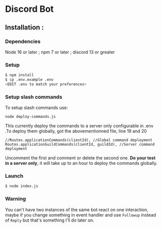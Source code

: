 # Discord Bot

## Installation :

### Dependencies

Node 16 or later ;
npm 7 or later ;
discord 13 or greater

### Setup

```bash
$ npm install
$ cp .env.example .env
<EDIT .env to match your preferences>
```
### Setup slash commands
To setup slash commands use:

    node deploy-commands.js
This currently deploy the commands to a server only configurable in .env .To deploy them globally, got the abovementionned file, line 19 and 20

    //Routes.applicationCommands(clientId), //Global command deployment
    Routes.applicationGuildCommands(clientId, guildId), //Server command deployment  
Uncomment the first and comment or delete the second one. **Do your test in a server only**, it will take up to an hour to deploy the commands globally.

### Launch
```bash
$ node index.js
```

### Warning
You can't have two instances of the same bot react on one interaction, maybe if you change something in event handler and use `Followup` instead of `Reply` but that's something I'll do later on.
